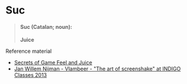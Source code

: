 # Suc

> #### Suc (Catalan; noun):
>
> **Juice**

Reference material

- [Secrets of Game Feel and Juice](https://www.youtube.com/watch?v=216_5nu4aVQ)
- [Jan Willem Nijman - Vlambeer - "The art of screenshake" at INDIGO Classes 2013](https://www.youtube.com/watch?v=AJdEqssNZ-U)
